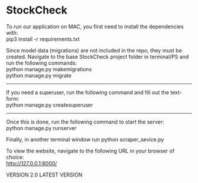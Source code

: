 # StockCheck
To run our application on MAC, you first need to install the dependencies with:  
pip3 install -r requirements.txt

Since model data (migrations) are not included in the repo, they must be created.
Navigate to the base StockCheck project folder in terminal/PS and run the following commands:  
python manage.py makemigrations  
python manage.py migrate  

---

If you need a superuser, run the following command and fill out the text-form:  
python manage.py createsuperuser

---

Once this is done, run the following command to start the server:  
python manage.py runserver

Finally, in another terminal window run 
python scraper_sevice.py 

To view the website, navigate to the following URL in your browser of choice:  
http://127.0.0.1:8000/

VERSION 2.0 LATEST VERSION

